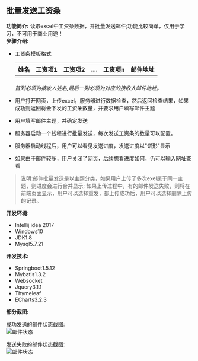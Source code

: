 ## 批量发送工资条  
**功能简介:** 读取excel中工资条数据，并批量发送邮件;功能比较简单，仅用于学习，不可用于商业用途！   
**步骤介绍:** 
- 工资条模板格式

  |姓名|工资项1|工资项2|....|工资项n|邮件地址|
  |---|---|---|----|----|---|
  | | | | | | |
  
  *首列必须为接收人姓名,最后一列必须为对应的接收人邮件地址。*
- 用户打开网页，上传excel，服务器进行数据检查，然后返回检查结果，如果成功则返回将会下发的工资条数量，并要求用户填写邮件主题
- 用户填写邮件主题，并确定发送
- 服务器启动一个线程进行批量发送，每次发送工资条的数量可以配置。
- 服务器启动线程后，用户可以看见发送进度，发送进度以"饼形"显示
- 如果由于邮件较多，用户关闭了网页，后续想看进度如何，仍可以输入网址查看  
>  说明:邮件批量发送是以主题分类，如果用户上传了多次exel属于同一主题，则进度会进行合并显示;
        如果上传过程中，有的邮件发送失败，则将在前端页面显示，用户可以选择重发，都上传成功后，用户可以选择删除上传的记录。
 
**开发环境:**  
  - Intellij idea 2017
  - Windows10
  - JDK1.8
  - Mysql5.7.21  
  
**开发技术:**   
  - Springboot1.5.12
  - Mybatis1.3.2
  - Websocket
  - Jquery3.1.1
  - Thymeleaf
  - ECharts3.2.3
  
**部分截图:**    


  成功发送的邮件状态截图:   
  ![邮件状态](https://picabstract-preview-ftn.weiyun.com:8443/ftn_pic_abs_v2/d7d71df71a1866c21e522329aacf20e0f0a8b978a5899eed460ebc66dd9bf0db222be351e285ea368d834fdb144e2276?pictype=scale&from=30111&version=3.3.3.3&uin=542600078&fname=email%20status.png&size=750)
  
  发送失败的邮件状态截图:     
  ![邮件状态](https://picabstract-preview-ftn.weiyun.com/ftn_pic_abs_v3/ce846c2aea63557e2819e6da390e7d68e2165ec064bbc0342aa178302fc944917f7f4cf701520bbfe6d3b93c2c7846b6?pictype=scale&from=30113&version=3.3.3.3&uin=542600078&fname=failed_sending.png&size=750)
  
  
  
  
